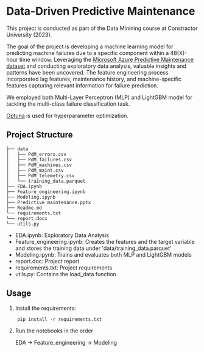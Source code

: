# Data-Driven Predictive Maintenance

This project is conducted as part of the Data Minining course at Constractor University (2023).

The goal of the project is developing a machine learning model for predicting machine failures due to a specific component within a 48(X)-hour time window. Leveraging the [Microsoft Azure Predictive Maintenance dataset](https://www.kaggle.com/datasets/arnabbiswas1/microsoft-azure-predictive-maintenance) and conducting exploratory data analysis, valuable insights and patterns have been uncovered. The feature engineering process incorporated lag features, maintenance history, and machine-specific features capturing relevant information for failure prediction.

We employed both Multi-Layer Perceptron (MLP) and LightGBM model for tackling the multi-class failure classification task. 

[Optuna](https://optuna.readthedocs.io/en/stable/index.html) is used for hyperparameter optimization. 


## Project Structure
```
├── data
│   ├── PdM_errors.csv
│   ├── PdM_failures.csv
│   ├── PdM_machines.csv
│   ├── PdM_maint.csv
│   ├── PdM_telemetry.csv
│   └── training_data.parquet
├── EDA.ipynb
├── Feature_engineering.ipynb
├── Modeling.ipynb
├── Predictive_maintenance.pptx
├── Readme.md
└── requirements.txt
└── report.docx
└── utils.py
```

- EDA.ipynb: Exploratory Data Analysis
- Feature_engineering.ipynb: Creates the features and the target variable and stores the training data under 'data/training_data.parquet'
- Modeling.ipynb: Trains and evaluates both MLP and LightGBM models
- report.doc: Project report
- requirements.txt: Project requirements
- utils.py: Contains the load_data function


## Usage

1. Install the requirements:
```
    pip install -r requirements.txt
```

2. Run the notebooks in the order

    EDA -> Feature_engineering -> Modeling